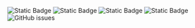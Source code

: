 ![Static Badge](https://img.shields.io/badge/blacklists-60-000000) ![Static Badge](https://img.shields.io/badge/blacklisted-2983654-cc0000) ![Static Badge](https://img.shields.io/badge/whitelisted-2242-00CC00) ![Static Badge](https://img.shields.io/badge/streaming_blacklist-28106-000000) ![GitHub issues](https://img.shields.io/github/issues/fabriziosalmi/blacklists)
